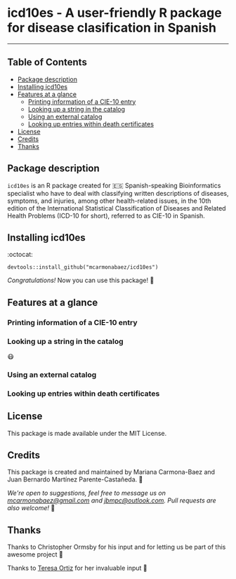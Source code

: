 # icd10es - A user-friendly R package for disease clasification in Spanish

---

## Table of Contents

- [Package description](#description)
- [Installing icd10es](#installing)
- [Features at a glance](#features-at-a-glance)
  - [Printing information of a CIE-10 entry](#printing-info)
  - [Looking up a string in the catalog](#icdlookup)
  - [Using an external catalog](#external)
  - [Looking up entries within death certificates](#death-certificates)
- [License](#license)
- [Credits](#credits)
- [Thanks](#thanks)

## Package description

`icd10es` is an R package created for :es: Spanish-speaking Bioinformatics specialist who have to deal with classifying written descriptions of diseases, symptoms, and injuries, among other health-related issues, in the 10th edition of the International Statistical Classification of Diseases and Related Health Problems (ICD-10 for short), referred to as CIE-10 in Spanish.

## Installing icd10es 

:octocat:
```{r}
devtools::install_github("mcarmonabaez/icd10es")
```

*Congratulations!* Now you can use this package! 🎉

## Features at a glance

### Printing information of a CIE-10 entry


### Looking up a string in the catalog

😷

### Using an external catalog



### Looking up entries within death certificates



## License

This package is made available under the MIT License.

## Credits

This package is created and maintained by Mariana Carmona-Baez  and Juan Bernardo Martínez Parente-Castañeda. 🐞

*We're open to suggestions, feel free to message us on mcarmonabaez@gmail.com and jbmpc@outlook.com.*
*Pull requests are also welcome!* 🔀


## Thanks

Thanks to Christopher Ormsby for his input and for letting us be part of this awesome project :hospital:

Thanks to [Teresa Ortiz](https://github.com/tereom) for her invaluable input :crystal_ball:




